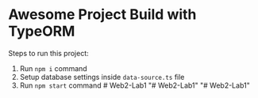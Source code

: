 # Awesome Project Build with TypeORM

Steps to run this project:

1. Run `npm i` command
2. Setup database settings inside `data-source.ts` file
3. Run `npm start` command
#   W e b 2 - L a b 1  
 "# Web2-Lab1" 
"# Web2-Lab1" 
